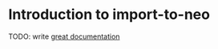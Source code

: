 # Introduction to import-to-neo

TODO: write [great documentation](http://jacobian.org/writing/what-to-write/)
